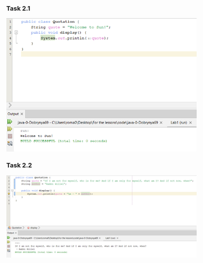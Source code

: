 ### Task 2.1
![alt-текст](https://github.com/ppc-ntu-khpi/java-0-Dobrynya69/blob/main/Solution/task2.1.png "Task1.1")

### Task 2.2
![alt-текст](https://github.com/ppc-ntu-khpi/java-0-Dobrynya69/blob/main/Solution/task2.2.png "Task1.1")
